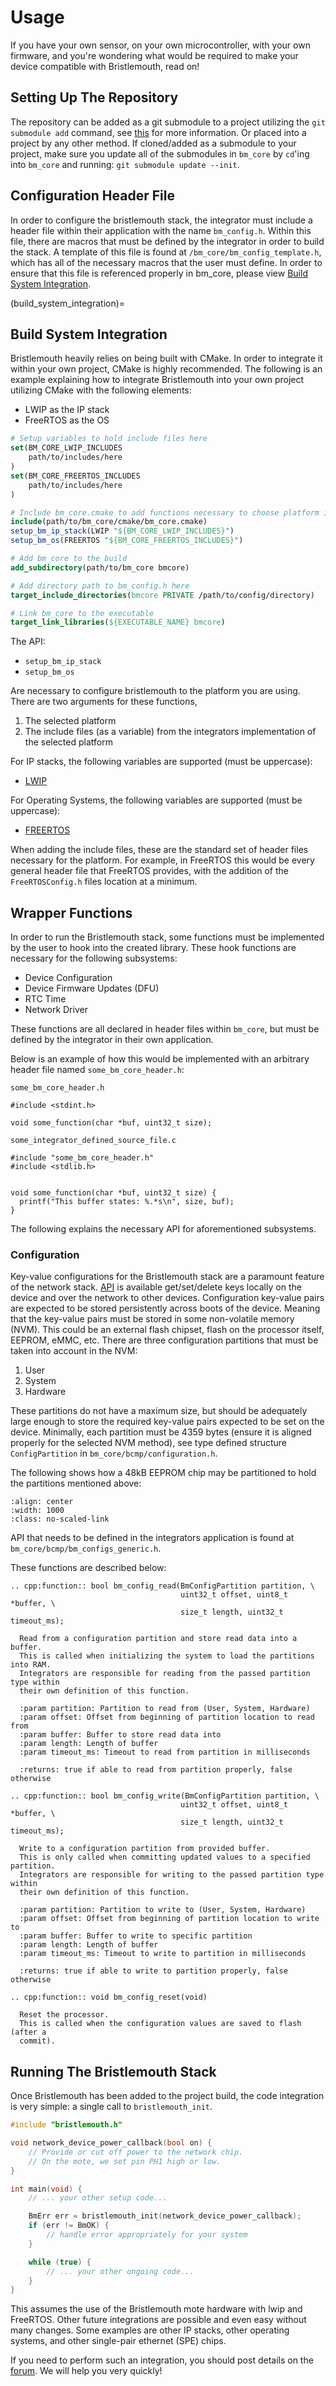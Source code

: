 # Usage

If you have your own sensor,
on your own microcontroller,
with your own firmware,
and you're wondering what would be required to make your device compatible with Bristlemouth,
read on!

## Setting Up The Repository

The repository can be added as a git submodule to a project utilizing the `git submodule add` command,
see [this](https://git-scm.com/book/en/v2/Git-Tools-Submodules) for more information.
Or placed into a project by any other method.
If cloned/added as a submodule to your project,
make sure you update all of the submodules in `bm_core` by `cd`'ing into `bm_core` and running:
`git submodule update --init`.

## Configuration Header File

In order to configure the bristlemouth stack,
the integrator must include a header file within their application with the name `bm_config.h`.
Within this file,
there are macros that must be defined by the integrator in order to build the stack.
A template of this file is found at `/bm_core/bm_config_template.h`,
which has all of the necessary macros that the user must define.
In order to ensure that this file is referenced properly in bm_core,
please view [Build System Integration](#build_system_integration).

(build_system_integration)=

## Build System Integration

Bristlemouth heavily relies on being built with CMake.
In order to integrate it within your own project,
CMake is highly recommended.
The following is an example
explaining how to integrate Bristlemouth into your own project utilizing CMake
with the following elements:

- LWIP as the IP stack
- FreeRTOS as the OS

```cmake
# Setup variables to hold include files here
set(BM_CORE_LWIP_INCLUDES
    path/to/includes/here
)
set(BM_CORE_FREERTOS_INCLUDES
    path/to/includes/here
)

# Include bm_core.cmake to add functions necessary to choose platform items
include(path/to/bm_core/cmake/bm_core.cmake)
setup_bm_ip_stack(LWIP "${BM_CORE_LWIP_INCLUDES}")
setup_bm_os(FREERTOS "${BM_CORE_FREERTOS_INCLUDES}")

# Add bm_core to the build
add_subdirectory(path/to/bm_core bmcore)

# Add directory path to bm_config.h here
target_include_directories(bmcore PRIVATE /path/to/config/directory)

# Link bm_core to the executable
target_link_libraries(${EXECUTABLE_NAME} bmcore)
```

The API:

- `setup_bm_ip_stack`
- `setup_bm_os`

Are necessary to configure bristlemouth to the platform you are using.
There are two arguments for these functions,

1. The selected platform
2. The include files (as a variable) from the integrators implementation of the selected platform

For IP stacks,
the following variables are supported (must be uppercase):

- [LWIP](https://savannah.nongnu.org/projects/lwip/)

For Operating Systems,
the following variables are supported (must be uppercase):

- [FREERTOS](https://www.freertos.org/)

When adding the include files,
these are the standard set of header files necessary for the platform.
For example,
in FreeRTOS this would be every general header file that FreeRTOS provides,
with the addition of the `FreeRTOSConfig.h` files location at a minimum.

<!--- TODO: show how other build systems can utilize bm--->

## Wrapper Functions

In order to run the Bristlemouth stack,
some functions must be implemented by the user to hook into the created library.
These hook functions are necessary for the following subsystems:

- Device Configuration
- Device Firmware Updates (DFU)
- RTC Time
- Network Driver

These functions are all declared in header files within `bm_core`,
but must be defined by the integrator in their own application.

Below is an example of how this would be implemented with an arbitrary header file named `some_bm_core_header.h`:

`some_bm_core_header.h`
```
#include <stdint.h>

void some_function(char *buf, uint32_t size);

```

`some_integrator_defined_source_file.c`
```
#include "some_bm_core_header.h"
#include <stdlib.h>


void some_function(char *buf, uint32_t size) {
  printf("This buffer states: %.*s\n", size, buf);
}
```

The following explains the necessary API for aforementioned subsystems.

### Configuration

Key-value configurations for the Bristlemouth stack are a paramount feature of the network stack.
[API](#configuration_api) is available get/set/delete keys locally on the device and over the network to other devices.
Configuration key-value pairs are expected to be stored persistently across boots of the device.
Meaning that the key-value pairs must be stored in some non-volatile memory (NVM).
This could be an external flash chipset,
flash on the processor itself,
EEPROM,
eMMC,
etc.
There are three configuration partitions that must be taken into account in the NVM:

1. User
2. System
3. Hardware

These partitions do not have a maximum size,
but should be adequately large enough to store the required key-value pairs expected to be set on the device.
Minimally,
each partition must be 4359 bytes (ensure it is aligned properly for the selected NVM method),
see type defined structure `ConfigPartition` in `bm_core/bcmp/configuration.h`.

The following shows how a 48kB EEPROM chip may be partitioned to hold the partitions mentioned above:

```{image} config_eeprom_example.png
:align: center
:width: 1000
:class: no-scaled-link
```


API that needs to be defined in the integrators application is found at `bm_core/bcmp/bm_configs_generic.h`.

These functions are described below:

```{eval-rst}
.. cpp:function:: bool bm_config_read(BmConfigPartition partition, \
                                      uint32_t offset, uint8_t *buffer, \
                                      size_t length, uint32_t timeout_ms);

  Read from a configuration partition and store read data into a buffer.
  This is called when initializing the system to load the partitions into RAM.
  Integrators are responsible for reading from the passed partition type within
  their own definition of this function.

  :param partition: Partition to read from (User, System, Hardware)
  :param offset: Offset from beginning of partition location to read from
  :param buffer: Buffer to store read data into
  :param length: Length of buffer
  :param timeout_ms: Timeout to read from partition in milliseconds

  :returns: true if able to read from partition properly, false otherwise
```

```{eval-rst}
.. cpp:function:: bool bm_config_write(BmConfigPartition partition, \
                                      uint32_t offset, uint8_t *buffer, \
                                      size_t length, uint32_t timeout_ms);

  Write to a configuration partition from provided buffer.
  This is only called when committing updated values to a specified partition.
  Integrators are responsible for writing to the passed partition type within
  their own definition of this function.

  :param partition: Partition to write to (User, System, Hardware)
  :param offset: Offset from beginning of partition location to write to
  :param buffer: Buffer to write to specific partition
  :param length: Length of buffer
  :param timeout_ms: Timeout to write to partition in milliseconds

  :returns: true if able to write to partition properly, false otherwise
```

```{eval-rst}
.. cpp:function:: void bm_config_reset(void)

  Reset the processor.
  This is called when the configuration values are saved to flash (after a
  commit).
```

## Running The Bristlemouth Stack

Once Bristlemouth has been added to the project build,
the code integration is very simple: a single call to `bristlemouth_init`.

```C
#include "bristlemouth.h"

void network_device_power_callback(bool on) {
    // Provide or cut off power to the network chip.
    // On the mote, we set pin PH1 high or low.
}

int main(void) {
    // ... your other setup code...

    BmErr err = bristlemouth_init(network_device_power_callback);
    if (err != BmOK) {
        // handle error appropriately for your system
    }

    while (true) {
        // ... your other ongoing code...
    }
}
```

This assumes the use of the Bristlemouth mote hardware with lwip and FreeRTOS.
Other future integrations are possible and even easy without many changes.
Some examples are other IP stacks,
other operating systems,
and other single-pair ethernet (SPE) chips.

If you need to perform such an integration,
you should post details on the
[forum](https://bristlemouth.discourse.group/).
We will help you very quickly!
